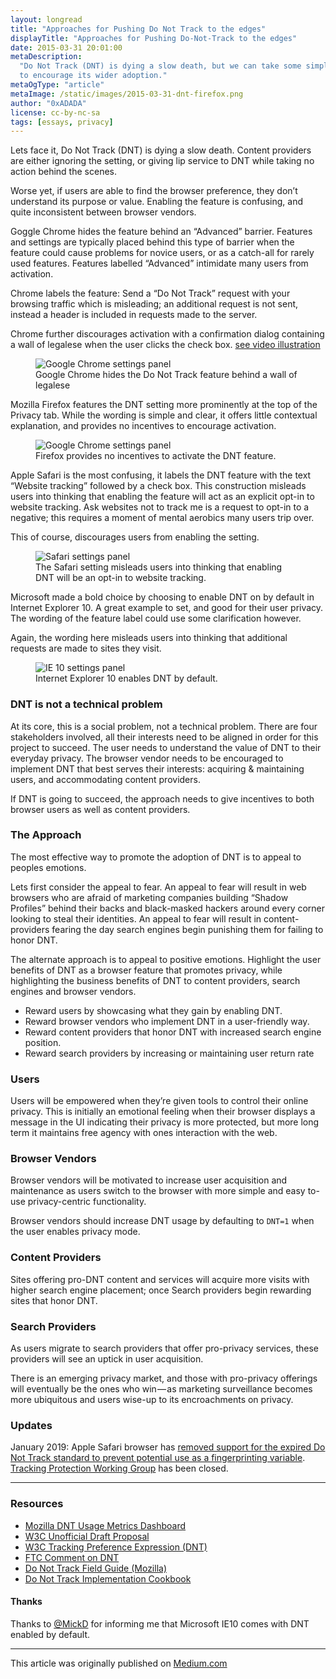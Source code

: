 ```yaml
---
layout: longread
title: "Approaches for Pushing Do Not Track to the edges"
displayTitle: "Approaches for Pushing Do-Not-Track to the edges"
date: 2015-03-31 20:01:00
metaDescription:
  "Do Not Track (DNT) is dying a slow death, but we can take some simple steps
  to encourage its wider adoption."
metaOgType: "article"
metaImage: /static/images/2015-03-31-dnt-firefox.png
author: "0xADADA"
license: cc-by-nc-sa
tags: [essays, privacy]
---
```


Lets face it, Do Not Track (DNT) is dying a slow death. Content providers are
either ignoring the setting, or giving lip service to DNT while taking no action
behind the scenes.

Worse yet, if users are able to find the browser preference, they don’t
understand its purpose or value. Enabling the feature is confusing, and quite
inconsistent between browser vendors.

Goggle Chrome hides the feature behind an “Advanced” barrier. Features and
settings are typically placed behind this type of barrier when the feature could
cause problems for novice users, or as a catch-all for rarely used features.
Features labelled “Advanced” intimidate many users from activation.

Chrome labels the feature: Send a “Do Not Track” request with your browsing
traffic which is misleading; an additional request is not sent, instead a header
is included in requests made to the server.

Chrome further discourages activation with a confirmation dialog containing a
wall of legalese when the user clicks the check box.
[see video illustration](http://gfycat.com/BeautifulInfiniteKob)

<figure>
  <img src="/static/images/2015-03-31-dnt-chrome.png"
    alt="Google Chrome settings panel" title="Google Chrome settings panel">
  <figcaption>
    Google Chrome hides the Do Not Track feature behind a wall of legalese
  </figcaption>
</figure>

Mozilla Firefox features the DNT setting more prominently at the top of the
Privacy tab. While the wording is simple and clear, it offers little contextual
explanation, and provides no incentives to encourage activation.

<figure>
  <img src="/static/images/2015-03-31-dnt-firefox.png"
    alt="Google Chrome settings panel" title="Google Chrome settings panel">
  <figcaption>Firefox provides no incentives to activate the DNT
    feature.
  </figcaption>
</figure>

Apple Safari is the most confusing, it labels the DNT feature with the text
“Website tracking” followed by a check box. This construction misleads users
into thinking that enabling the feature will act as an explicit opt-in to
website tracking. Ask websites not to track me is a request to opt-in to a
negative; this requires a moment of mental aerobics many users trip over.

This of course, discourages users from enabling the setting.

<figure>
  <img src="/static/images/2015-03-31-dnt-safari.png"
    alt="Safari settings panel" title="Safari settings panel">
  <figcaption>The Safari setting misleads users into thinking that
    enabling DNT will be an opt-in to website tracking.</figcaption>
</figure>

Microsoft made a bold choice by choosing to enable DNT on by default in Internet
Explorer 10. A great example to set, and good for their user privacy. The
wording of the feature label could use some clarification however.

Again, the wording here misleads users into thinking that additional requests
are made to sites they visit.

<figure>
  <img src="/static/images/2015-03-31-dnt-ie.png"
    alt="IE 10 settings panel" title="IE 10 settings panel">
  <figcaption>Internet Explorer 10 enables DNT by default.</figcaption>
</figure>

### DNT is not a technical problem

At its core, this is a social problem, not a technical problem. There are four
stakeholders involved, all their interests need to be aligned in order for this
project to succeed. The user needs to understand the value of DNT to their
everyday privacy. The browser vendor needs to be encouraged to implement DNT
that best serves their interests: acquiring & maintaining users, and
accommodating content providers.

If DNT is going to succeed, the approach needs to give incentives to both
browser users as well as content providers.

### The Approach

The most effective way to promote the adoption of DNT is to appeal to peoples
emotions.

Lets first consider the appeal to fear. An appeal to fear will result in web
browsers who are afraid of marketing companies building “Shadow Profiles” behind
their backs and black-masked hackers around every corner looking to steal their
identities. An appeal to fear will result in content-providers fearing the day
search engines begin punishing them for failing to honor DNT.

The alternate approach is to appeal to positive emotions. Highlight the user
benefits of DNT as a browser feature that promotes privacy, while highlighting
the business benefits of DNT to content providers, search engines and browser
vendors.

- Reward users by showcasing what they gain by enabling DNT.
- Reward browser vendors who implement DNT in a user-friendly way.
- Reward content providers that honor DNT with increased search engine position.
- Reward search providers by increasing or maintaining user return rate

### Users

Users will be empowered when they’re given tools to control their online
privacy. This is initially an emotional feeling when their browser displays a
message in the UI indicating their privacy is more protected, but more long term
it maintains free agency with ones interaction with the web.

### Browser Vendors

Browser vendors will be motivated to increase user acquisition and maintenance
as users switch to the browser with more simple and easy to-use privacy-centric
functionality.

Browser vendors should increase DNT usage by defaulting to `DNT=1` when the user
enables privacy mode.

### Content Providers

Sites offering pro-DNT content and services will acquire more visits with higher
search engine placement; once Search providers begin rewarding sites that honor
DNT.

### Search Providers

As users migrate to search providers that offer pro-privacy services, these
providers will see an uptick in user acquisition.

There is an emerging privacy market, and those with pro-privacy offerings will
eventually be the ones who win — as marketing surveillance becomes more
ubiquitous and users wise-up to its encroachments on privacy.

### Updates

January 2019: Apple Safari browser has
[removed support for the expired Do Not Track standard to prevent potential use as a fingerprinting variable](https://developer.apple.com/documentation/safari_release_notes/safari_12_1_release_notes#3130299).
[Tracking Protection Working Group](https://www.w3.org/2011/tracking-protection/)
has been closed.

---

### Resources

- [Mozilla DNT Usage Metrics Dashboard](https://dnt-dashboard.mozilla.org/)
- [W3C Unofficial Draft Proposal](http://lists.w3.org/Archives/Public/public-tracking/2012Jun/att-0095/compromise-proposal-pde-tl-jm.html)
- [W3C Tracking Preference Expression (DNT)](http://www.w3.org/TR/tracking-dnt/)
- [FTC Comment on DNT](http://donottrack.us/docs/FTC_Privacy_Comment_Stanford.pdf)
- [Do Not Track Field Guide (Mozilla)](https://developer.mozilla.org/en-US/docs/Web/Security/Do_not_track_field_guide)
- [Do Not Track Implementation Cookbook](http://donottrack.us/cookbook/)

#### Thanks

Thanks to [@MickD](https://twitter.com/@mickd) for informing me that Microsoft
IE10 comes with DNT enabled by default.

---

This article was originally published on
[Medium.com](https://medium.com/@0xadada/approaches-for-pushing-do-not-track-to-the-edges-70f0edb2b927)
